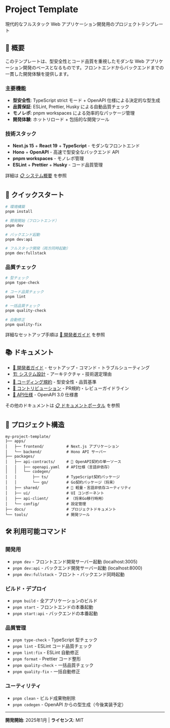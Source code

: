 # Project Template

現代的なフルスタック Web アプリケーション開発用のプロジェクトテンプレート

## 🎯 概要

このテンプレートは、型安全性とコード品質を重視したモダンな Web アプリケーション開発のベースとなるものです。フロントエンドからバックエンドまでの一貫した開発体験を提供します。

### 主要機能

- **型安全性**: TypeScript strict モード + OpenAPI 仕様による決定的な型生成
- **品質保証**: ESLint, Prettier, Husky による自動品質チェック
- **モノレポ**: pnpm workspaces による効率的なパッケージ管理
- **開発体験**: ホットリロード + 包括的な開発ツール

### 技術スタック

- **Next.js 15** + **React 19** + **TypeScript** - モダンなフロントエンド
- **Hono** + **OpenAPI** - 高速で型安全なバックエンド API
- **pnpm workspaces** - モノレポ管理
- **ESLint** + **Prettier** + **Husky** - コード品質管理

詳細は [📋 システム概要](docs/architecture/system-overview.md) を参照

## 🚀 クイックスタート

```bash
# 環境構築
pnpm install

# 開発開始（フロントエンド）
pnpm dev

# バックエンド起動
pnpm dev:api

# フルスタック開発（両方同時起動）
pnpm dev:fullstack
```

### 品質チェック

```bash
# 型チェック
pnpm type-check

# コード品質チェック
pnpm lint

# 一括品質チェック
pnpm quality-check

# 自動修正
pnpm quality-fix
```

詳細なセットアップ手順は [📖 開発者ガイド](docs/handbook/developer-guide.md) を参照

## 📚 ドキュメント

- [📖 開発者ガイド](docs/handbook/developer-guide.md) - セットアップ・コマンド・トラブルシューティング
- [🏗️ システム設計](docs/architecture/system-overview.md) - アーキテクチャ・技術選定理由
- [📐 コーディング規約](docs/styleguide/code-standards.md) - 型安全性・品質基準
- [🤝 コントリビューション](docs/contrib/contribution-guide.md) - PR規約・レビューガイドライン
- [🔧 API仕様](packages/api-contracts/openapi.yaml) - OpenAPI 3.0 仕様書

その他のドキュメントは [📋 ドキュメントポータル](docs/index.md) を参照

## 📂 プロジェクト構造

```
my-project-template/
├── apps/
│   ├── frontend/          # Next.js アプリケーション
│   └── backend/           # Hono API サーバー
├── packages/
│   ├── api-contracts/     # 📝 OpenAPI契約の単一ソース
│   │   ├── openapi.yaml   # API仕様（言語非依存）
│   │   └── codegen/
│   │       ├── ts/        # TypeScript契約パッケージ
│   │       └── go/        # Go契約パッケージ（将来）
│   ├── shared/            # 🍃 軽量・言語非依存ユーティリティ
│   ├── ui/                # UI コンポーネント
│   ├── api-client/        # （将来Go移行時用）
│   └── config/            # 設定管理
├── docs/                  # プロジェクトドキュメント
└── tools/                 # 開発ツール
```

## 🛠️ 利用可能コマンド

### 開発用

- `pnpm dev` - フロントエンド開発サーバー起動 (localhost:3005)
- `pnpm dev:api` - バックエンド開発サーバー起動 (localhost:8000)
- `pnpm dev:fullstack` - フロント・バックエンド同時起動

### ビルド・デプロイ

- `pnpm build` - 全アプリケーションのビルド
- `pnpm start` - フロントエンドの本番起動
- `pnpm start:api` - バックエンドの本番起動

### 品質管理

- `pnpm type-check` - TypeScript 型チェック
- `pnpm lint` - ESLint コード品質チェック
- `pnpm lint:fix` - ESLint 自動修正
- `pnpm format` - Prettier コード整形
- `pnpm quality-check` - 一括品質チェック
- `pnpm quality-fix` - 一括自動修正

### ユーティリティ

- `pnpm clean` - ビルド成果物削除
- `pnpm codegen` - OpenAPI からの型生成（今後実装予定）

---

**開発開始**: 2025年1月 | **ライセンス**: MIT
